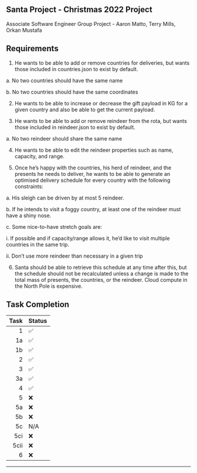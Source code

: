## Santa Project - Christmas 2022 Project

Associate Software Engineer Group Project - Aaron Matto, Terry Mills, Orkan Mustafa

## Requirements 

1.	He wants to be able to add or remove countries for deliveries, but wants those included in countries.json to exist by default. 

a.	No two countries should have the same name

b.	No two countries should have the same coordinates

2.	He wants to be able to increase or decrease the gift payload in KG for a given country and also be able to get the current payload.

3.	He wants to be able to add or remove reindeer from the rota, but wants those included in reindeer.json to exist by default. 
  
a.	No two reindeer should share the same name

4.	He wants to be able to edit the reindeer properties such as name, capacity, and range.

5.	Once he’s happy with the countries, his herd of reindeer, and the presents he needs to deliver, he wants to be able to generate an optimised delivery schedule for every country with the following constraints:
  
a.	His sleigh can be driven by at most 5 reindeer. 
  
b.	If he intends to visit a foggy country, at least one of the reindeer must have a shiny nose.
  
c.	Some nice-to-have stretch goals are:
  
i.	If possible and if capacity/range allows it, he’d like to visit multiple countries in the same trip.
  
ii.	Don’t use more reindeer than necessary in a given trip

6.	Santa should be able to retrieve this schedule at any time after this, but the schedule should not be recalculated unless a change is made to the total mass of presents, the countries, or the reindeer. Cloud compute in the North Pole is expensive.

## Task Completion

| Task | Status |
|-----:|--------|
|     1| ✅|
|     1a| ✅|
|     1b| ✅|
|     2| ✅|
|     3| ✅|
|     3a| ✅|
|     4| ✅|
|     5| ❌|
|     5a| ❌|
|     5b| ❌|
|     5c| N/A|
|     5ci| ❌|
|    5cii| ❌|
|     6| ❌|

--- 
